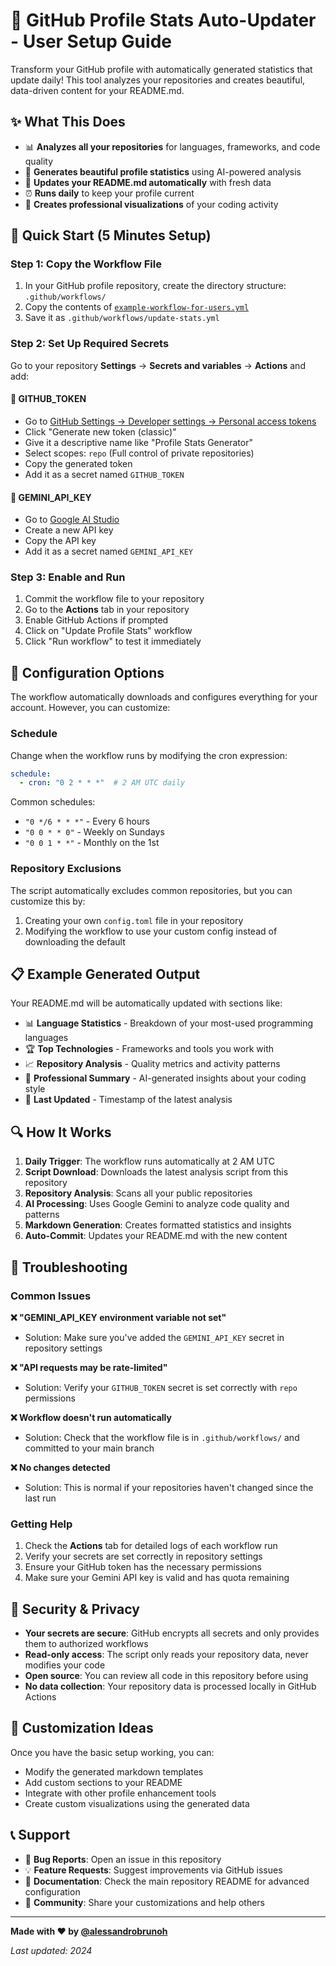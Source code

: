 # 🚀 GitHub Profile Stats Auto-Updater - User Setup Guide

Transform your GitHub profile with automatically generated statistics that update daily! This tool analyzes your repositories and creates beautiful, data-driven content for your README.md.

## ✨ What This Does

- 📊 **Analyzes all your repositories** for languages, frameworks, and code quality
- 🤖 **Generates beautiful profile statistics** using AI-powered analysis
- 📝 **Updates your README.md automatically** with fresh data
- ⏰ **Runs daily** to keep your profile current
- 🎨 **Creates professional visualizations** of your coding activity

## 🎯 Quick Start (5 Minutes Setup)

### Step 1: Copy the Workflow File
1. In your GitHub profile repository, create the directory structure: `.github/workflows/`
2. Copy the contents of [`example-workflow-for-users.yml`](https://raw.githubusercontent.com/alessandrobrunoh/update-profile-stats-script/refs/heads/main/example-workflow-for-users.yml)
3. Save it as `.github/workflows/update-stats.yml`

### Step 2: Set Up Required Secrets
Go to your repository **Settings** → **Secrets and variables** → **Actions** and add:

#### 🔑 GITHUB_TOKEN
- Go to [GitHub Settings → Developer settings → Personal access tokens](https://github.com/settings/tokens)
- Click "Generate new token (classic)"
- Give it a descriptive name like "Profile Stats Generator"
- Select scopes: `repo` (Full control of private repositories)
- Copy the generated token
- Add it as a secret named `GITHUB_TOKEN`

#### 🤖 GEMINI_API_KEY
- Go to [Google AI Studio](https://aistudio.google.com/app/apikey)
- Create a new API key
- Copy the API key
- Add it as a secret named `GEMINI_API_KEY`

### Step 3: Enable and Run
1. Commit the workflow file to your repository
2. Go to the **Actions** tab in your repository
3. Enable GitHub Actions if prompted
4. Click on "Update Profile Stats" workflow
5. Click "Run workflow" to test it immediately

## 🔧 Configuration Options

The workflow automatically downloads and configures everything for your account. However, you can customize:

### Schedule
Change when the workflow runs by modifying the cron expression:
```yaml
schedule:
  - cron: "0 2 * * *"  # 2 AM UTC daily
```

Common schedules:
- `"0 */6 * * *"` - Every 6 hours
- `"0 0 * * 0"` - Weekly on Sundays
- `"0 0 1 * *"` - Monthly on the 1st

### Repository Exclusions
The script automatically excludes common repositories, but you can customize this by:
1. Creating your own `config.toml` file in your repository
2. Modifying the workflow to use your custom config instead of downloading the default

## 📋 Example Generated Output

Your README.md will be automatically updated with sections like:

- 📊 **Language Statistics** - Breakdown of your most-used programming languages
- 🏆 **Top Technologies** - Frameworks and tools you work with
- 📈 **Repository Analysis** - Quality metrics and activity patterns
- 🎯 **Professional Summary** - AI-generated insights about your coding style
- 📅 **Last Updated** - Timestamp of the latest analysis

## 🔍 How It Works

1. **Daily Trigger**: The workflow runs automatically at 2 AM UTC
2. **Script Download**: Downloads the latest analysis script from this repository
3. **Repository Analysis**: Scans all your public repositories
4. **AI Processing**: Uses Google Gemini to analyze code quality and patterns
5. **Markdown Generation**: Creates formatted statistics and insights
6. **Auto-Commit**: Updates your README.md with the new content

## 🚨 Troubleshooting

### Common Issues

**❌ "GEMINI_API_KEY environment variable not set"**
- Solution: Make sure you've added the `GEMINI_API_KEY` secret in repository settings

**❌ "API requests may be rate-limited"**
- Solution: Verify your `GITHUB_TOKEN` secret is set correctly with `repo` permissions

**❌ Workflow doesn't run automatically**
- Solution: Check that the workflow file is in `.github/workflows/` and committed to your main branch

**❌ No changes detected**
- Solution: This is normal if your repositories haven't changed since the last run

### Getting Help

1. Check the **Actions** tab for detailed logs of each workflow run
2. Verify your secrets are set correctly in repository settings
3. Ensure your GitHub token has the necessary permissions
4. Make sure your Gemini API key is valid and has quota remaining

## 🔐 Security & Privacy

- **Your secrets are secure**: GitHub encrypts all secrets and only provides them to authorized workflows
- **Read-only access**: The script only reads your repository data, never modifies your code
- **Open source**: You can review all code in this repository before using
- **No data collection**: Your repository data is processed locally in GitHub Actions

## 🎨 Customization Ideas

Once you have the basic setup working, you can:
- Modify the generated markdown templates
- Add custom sections to your README
- Integrate with other profile enhancement tools
- Create custom visualizations using the generated data

## 📞 Support

- 🐛 **Bug Reports**: Open an issue in this repository
- 💡 **Feature Requests**: Suggest improvements via GitHub issues
- 📖 **Documentation**: Check the main repository README for advanced configuration
- 🤝 **Community**: Share your customizations and help others

---

**Made with ❤️ by [@alessandrobrunoh](https://github.com/alessandrobrunoh)**

*Last updated: 2024*